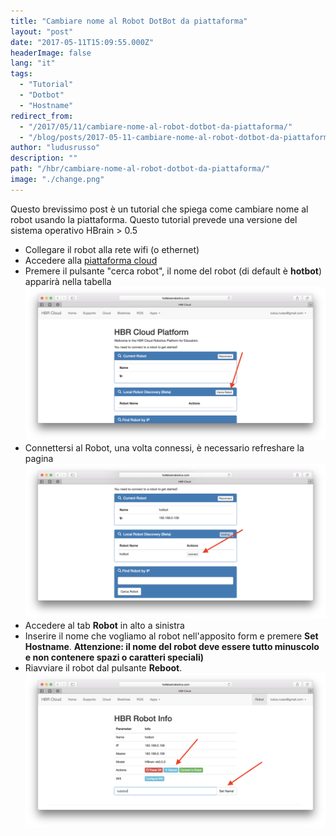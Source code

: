 ```yaml
---
title: "Cambiare nome al Robot DotBot da piattaforma"
layout: "post"
date: "2017-05-11T15:09:55.000Z"
headerImage: false
lang: "it"
tags:
  - "Tutorial"
  - "Dotbot"
  - "Hostname"
redirect_from:
  - "/2017/05/11/cambiare-nome-al-robot-dotbot-da-piattaforma/"
  - "/blog/posts/2017-05-11-cambiare-nome-al-robot-dotbot-da-piattaforma"
author: "ludusrusso"
description: ""
path: "/hbr/cambiare-nome-al-robot-dotbot-da-piattaforma/"
image: "./change.png"
---
```


Questo brevissimo post è un tutorial che spiega come cambiare nome al robot usando la piattaforma.
Questo tutorial prevede una versione del sistema operativo HBrain > 0.5

- Collegare il robot alla rete wifi (o ethernet)
- Accedere alla [piattaforma cloud](http://cloud.hotblackrobotics.com/cloud)
- Premere il pulsante "cerca robot", il nome del robot (di default è **hotbot**) apparirà nella tabella
  ![](./search.png)
- Connettersi al Robot, una volta connessi, è necessario refreshare la pagina
  ![](./connect.png)
- Accedere al tab **Robot** in alto a sinistra
- Inserire il nome che vogliamo al robot nell'apposito form e premere **Set Hostname**. **Attenzione: il nome del robot deve essere tutto minuscolo e non contenere spazi o caratteri speciali)**
- Riavviare il robot dal pulsante **Reboot**.
  ![](./change.png)
